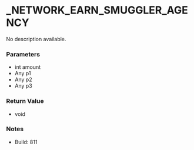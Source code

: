 # _NETWORK_EARN_SMUGGLER_AGENCY

No description available.

### Parameters
* int amount
* Any p1
* Any p2
* Any p3

### Return Value
* void

### Notes
* Build: 811

